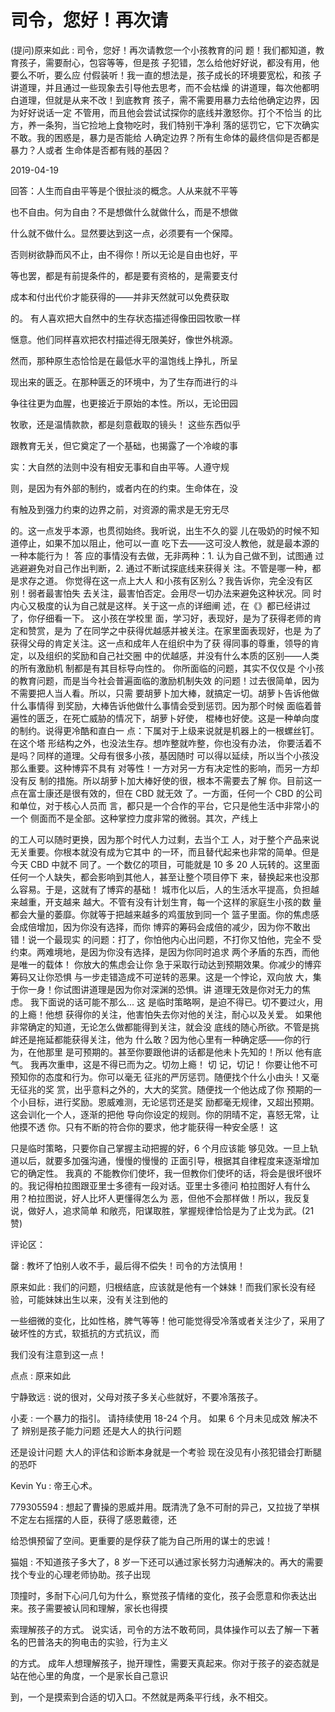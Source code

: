 # 司令，您好！再次请

(提问)原来如此 : 司令，您好！再次请教您一个小孩教育的问 题！我们都知道，教育孩子，需要耐心，包容等等，但是孩 子犯错，怎么给他好好说，都没有用，他要么不听，要么应 付假装听！我一直的想法是，孩子成长的环境要宽松，和孩 子讲道理，并且通过一些现象去引导他去思考，而不会枯燥 的讲道理，每次他都明白道理，但就是从来不改！到底教育 孩子，需不需要用暴力去给他确定边界，因为好好说话一定 不管用，而且他会尝试试探你的底线并激怒你。打个不恰当 的比方，养一条狗，当它捡地上食物吃时，我们特别干净利 落的惩罚它，它下次确实不敢。我的困惑是，暴力是否能给 人确定边界？所有生命体的最终信仰是否都是暴力？人或者 生命体是否都有贱的基因？

2019-04-19

回答：人生而自由平等是个很扯淡的概念。人从来就不平等

也不自由。何为自由？不是想做什么就做什么，而是不想做

什么就不做什么。显然要达到这一点，必须要有一个保障。

否则树欲静而风不止，由不得你！所以无论是自由也好，平

等也罢，都是有前提条件的，都是要有资格的，是需要支付

成本和付出代价才能获得的——并非天然就可以免费获取

的。 有人喜欢把大自然中的生存状态描述得像田园牧歌一样

惬意。他们同样喜欢把农村描述得无限美好，像世外桃源。

然而，那种原生态恰恰是在最低水平的温饱线上挣扎，所呈

现出来的匮乏。在那种匮乏的环境中，为了生存而进行的斗

争往往更为血腥，也更接近于原始的本性。所以，无论田园

牧歌，还是温情款款，都是刻意截取的镜头！ 这些东西似乎

跟教育无关，但它奠定了一个基础，也揭露了一个冷峻的事

实：大自然的法则中没有相安无事和自由平等。人遵守规

则，是因为有外部的制约，或者内在的约束。生命体在，没

有触及到强力约束的边界之前，对资源的需求是无穷无尽

的。这一点发乎本源，也贯彻始终。我听说，出生不久的婴 儿在吸奶的时候不知道停止，如果不加以阻止，他可以一直 吃下去——这可没人教他，就是最本源的一种本能行为！ 答 应的事情没有去做，无非两种：1\. 认为自己做不到，试图通 过逃避避免对自己作出判断，2\. 通过不断试探底线来获得关 注。不管是哪一种，都是求存之道。 你觉得在这一点上大人 和小孩有区别么？我告诉你，完全没有区别！弱者最害怕失 去关注，最害怕否定。会用尽一切办法来避免这种状况。同 时内心又极度的认为自己就是这样。关于这一点的详细阐 述，在《》都已经讲过了，你仔细看一下。 这小孩在学校里 面，学习好，表现好，是为了获得老师的肯定和赞赏，是为 了在同学之中获得优越感并被关注。在家里面表现好，也是 为了获得父母的肯定关注。这一点和成年人在组织中为了获 得同事的尊重，领导的肯定，以及组织的奖励和自己社交圈 中的优越感，并没有什么本质的区别——人类的所有激励机 制都是有其目标导向性的。 你所面临的问题，其实不仅仅是 个小孩的教育问题，而是当今社会普遍面临的激励机制失效 的问题！过去很简单，因为不需要把人当人看。所以，只需 要胡萝卜加大棒，就搞定一切。胡萝卜告诉他做什么事情得 到奖励，大棒告诉他做什么事情会受到惩罚。因为那个时候 面临着普遍性的匮乏，在死亡威胁的情况下，胡萝卜好使， 棍棒也好使。这是一种单向度的制约。说得更冷酷和直白一 点：下属对于上级来说就是机器上的一根螺丝钉。在这个塔 形结构之外，也没法生存。想咋整就咋整，你也没有办法， 你要活着不是吗？同样的道理。父母有很多小孩，基因随时 可以得以延续，所以当个小孩没那么重要。这种博弈不具有 对等性！一方对另一方有决定性的影响，而另一方却没有反 制的措施。所以胡萝卜加大棒好使的很，根本不需要去了解 你。目前这一点在富士康还是很有效的，但在 CBD 就无效 了。一方面，任何一个 CBD 的公司和单位，对于核心人员而 言，都只是一个合作的平台，它只是他生活中非常小的一个 侧面而不是全部。这种掌控力度非常的微弱。其次，产线上

的工人可以随时更换，因为那个时代人力过剩，去当个工 人，对于整个产品来说无关重要。你根本就没有成为它其中 的一环，而且替代起来也非常的简单。但是今天 CBD 中就不 同了。一个数亿的项目，可能就是 10 多 20 人玩转的。这里面 任何一个人缺失，都会影响到其他人，甚至让整个项目停下 来，替换起来也没那么容易。于是，这就有了博弈的基础！ 城市化以后，人的生活水平提高，负担越来越重，开支越来 越大。不管有没有计划生育，每一个这样的家庭生小孩的数 量都会大量的萎靡。你就等于把越来越多的鸡蛋放到同一个 篮子里面。你的焦虑感会成倍增加，因为你没有选择，而你 博弈的筹码会成倍的减少，因为你不敢出错！说一个最现实 的问题：打了，你怕他内心出问题，不打你又怕他，完全不 受约束。两难境地，是因为你没有选择，是因为你同时追求 两个矛盾的东西，而他是唯一的载体！ 你放大的焦虑会让你 急于采取行动达到预期效果。你减少的博弈筹码又让你恐惧 与一步走错造成不可逆转的恶果。这是一个悖论，双向放 大，集于你一身！你试图讲道理是因为你对深渊的恐惧。讲 道理无效是你对无力的焦虑。 我下面说的话可能不那么... 这 是临时策略啊，是迫不得已。切不要过火，用的上瘾！他想 获得你的关注，他害怕失去你对他的关注，耐心以及关爱。 如果他非常确定的知道，无论怎么做都能得到关注，就会没 底线的随心所欲。不管是挑衅还是拖延都能获得关注，他为 什么敢？因为他心里有一种确定感——你的行为，在他那里 是可预期的。甚至你要跟他讲的话都是他未卜先知的！所以 他有底气。 我再次重申，这是不得已而为之。切勿上瘾！ 切 记，切记！ 你要让他不可预知你的态度和行为。你可以毫无 征兆的严厉惩罚。随便找个什么小由头！又毫无征兆的奖 赏，出乎意料之外的，大大的奖赏。随便找一个他达成了你 预期的一个小目标，进行奖励。恩威难测，无论惩罚还是奖 励都毫无规律，又超出预期。这会训化一个人，逐渐的把他 导向你设定的规则。你的阴晴不定，喜怒无常，让他摸不透 你。只有不断的符合你的要求，他才能获得一种安全感！ 这

只是临时策略，只要你自己掌握主动把握的好，6 个月应该能 够见效。一旦上轨道以后，就要多加强沟通，慢慢的慢慢的 正面引导，根据其自律程度来逐渐增加它的确定性。 我真的 不能教你们使坏，我一但教你们使坏的话，将会是很坏很坏 的。我记得柏拉图跟亚里士多德有一段对话。亚里士多德问 柏拉图好人有什么用？柏拉图说，好人比坏人更懂得怎么为 恶，但他不会那样做！所以，我反复说，做好人，追求简单 和敞亮，阳谋取胜，掌握规律恰恰是为了止戈为武。(21 赞)

评论区：

罄 : 教坏了怕别人收不手，最后得不偿失！司令的方法慎用！

原来如此 : 我们的问题，归根结底，应该就是他有一个妹妹！而我们家长没有经验，可能妹妹出生以来，没有关注到他的

一些细微的变化，比如性格，脾气等等！他可能觉得受冷落或者关注少了，采用了破坏性的方式，软抵抗的方式抗议，而

我们没有注意到这一点！

点点 : 原来如此

宁静致远 : 说的很对，父母对孩子多关心些就好，不要冷落孩子。

小麦 : 一个暴力的指引。 请持续使用 18-24 个月。 如果 6 个月未见成效 解决不了 辨别是孩子能力问题 还是大人的执行问题

还是设计问题 大人的评估和诊断本身就是一个考验 现在没见有小孩犯错会打断腿的恐吓

Kevin Yu : 帝王心术。

779305594 : 想起了曹操的恩威并用。既清洗了急不可耐的异己，又拉拢了举棋不定左右摇摆的人臣，获得了感恩戴德，还

给恐惧预留了空间。更重要的是俘获了能为自己所用的谋士的忠诚！

猫姐 : 不知道孩子多大了，8 岁一下还可以通过家长努力沟通解决的。再大的需要找个专业的心理老师协助。孩子出现

顶撞时，多耐下心问几句为什么，察觉孩子情绪的变化，孩子会愿意和你表达出来。孩子需要被认同和理解，家长也得摸

索理解孩子的方式。 说实话，司令的方法不敢苟同，具体操作可以去了解一下著名的巴普洛夫的狗电击的实验，行为主义

的方式。 成年人想理解孩子，抛开理性，需要天真起来。你对于孩子的姿态就是站在他心里的角度，一个是家长自己意识

到，一个是摸索到合适的切入口。不然就是两条平行线，永不相交。